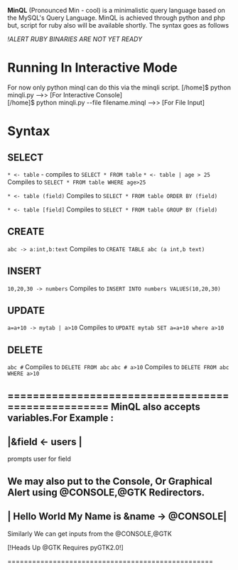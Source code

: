 **MinQL** (Pronounced Min - cool) is a minimalistic query language based on the MySQL's Query Language. MinQL is achieved through python and php but, script for ruby also will be available shortly. The syntax goes as follows

*!ALERT RUBY BINARIES ARE NOT YET READY*


Running In Interactive Mode
========================
For now only python minql can do this via the minqli script.
[/home]$ python minqli.py -->> [For Interactive Console]               
[/home]$ python minqli.py --file filename.minql -->> [For File Input]  

Syntax
======

SELECT 
------

`* <- table`  - compiles to  `SELECT * FROM table`
`* <- table | age > 25`  Compiles to `SELECT * FROM table WHERE age>25`

`* <- table (field)` Compiles to `SELECT * FROM table ORDER BY (field)`

`* <- table [field]`  Compiles to `SELECT * FROM table GROUP BY (field)`

CREATE 
-----

`abc -> a:int,b:text` Compiles to `CREATE TABLE abc (a int,b text)`

INSERT
------

`10,20,30 -> numbers` Compiles to `INSERT INTO numbers VALUES(10,20,30)`

UPDATE
-----

`a=a+10 -> mytab | a>10` Compiles to `UPDATE mytab SET a=a+10 where a>10`

DELETE
-----

`abc #` Compiles to `DELETE FROM abc`
`abc # a>10` Compiles to `DELETE FROM abc WHERE a>10`

===================================================
MinQL also accepts variables.For Example :
-----------------
|&field <- users |
-----------------
prompts user for field

We may also put to the Console, Or Graphical Alert 
using @CONSOLE,@GTK Redirectors. 
-------------------------------------------
| Hello World My Name is &name -> @CONSOLE|
-------------------------------------------

Similarly We can get inputs from the @CONSOLE,@GTK

[!Heads Up @GTK Requires pyGTK2.0!]

==================================================

